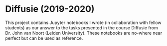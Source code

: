 # Diffusie (2019-2020)

This project contains Jupyter notebooks I wrote (in collaboration with fellow students) as our answer to the tasks presented in the course  Diffusie from Dr. John van Noort (Leiden University). These notebooks are no-where near perfect but can be used as reference.
